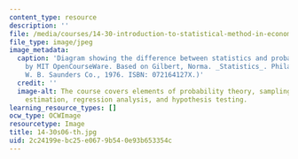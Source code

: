 ```yaml
---
content_type: resource
description: ''
file: /media/courses/14-30-introduction-to-statistical-method-in-economics-spring-2006/2c24199ebc25e0679b540e93b653354c_14-30s06-th.jpg
file_type: image/jpeg
image_metadata:
  caption: 'Diagram showing the difference between statistics and probability. (Image
    by MIT OpenCourseWare. Based on Gilbert, Norma. _Statistics_. Philadelphia, PA:
    W. B. Saunders Co., 1976. ISBN: 072164127X.)'
  credit: ''
  image-alt: The course covers elements of probability theory, sampling theory, statistical
    estimation, regression analysis, and hypothesis testing.
learning_resource_types: []
ocw_type: OCWImage
resourcetype: Image
title: 14-30s06-th.jpg
uid: 2c24199e-bc25-e067-9b54-0e93b653354c
---
```

